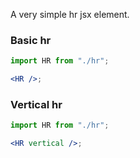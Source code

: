 A very simple hr jsx element.

### Basic hr

```jsx
import HR from "./hr";

<HR />;
```

### Vertical hr

```jsx
import HR from "./hr";

<HR vertical />;
```
